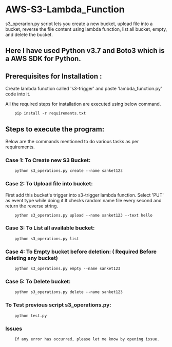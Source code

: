 # AWS-S3-Lambda_Function

s3_operarion.py script lets you create a new bucket, upload file into a bucket, reverse the file content using lambda function, list all bucket, empty, and delete the bucket.

## Here I have used Python v3.7 and Boto3 which is a AWS SDK for Python.

## Prerequisites for Installation :

Create lambda function called 's3-trigger' and paste 'lambda_function.py' code into it.


All the required steps for installation are executed using below command.

        pip install -r requirements.txt


## Steps to execute the program:

Below are the commands mentioned to do various tasks as per requirements.

### Case 1: To Create new S3 Bucket:

        python s3_operations.py create --name sanket123

### Case 2: To Upload file into bucket:

First add this bucket's trigger into s3-trigger lambda function. Select 'PUT' as event type while doing it.It checks random name file every second and return the reverse string.

        python s3_operations.py upload --name sanket123 --text hello

### Case 3: To List all available bucket:

        python s3_operations.py list

### Case 4: To Empty bucket before deletion: ( Required Before deleting any bucket)

        python s3_operations.py empty --name sanket123

### Case 5: To Delete bucket:

        python s3_operations.py delete --name sanket123


### To Test previous script s3_operations.py:

        python test.py

### Issues

        If any error has occurred, please let me know by opening issue.
